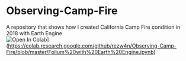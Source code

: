 # Observing-Camp-Fire
A repository that shows how I created California Camp Fire condition in 2018 with Earth Engine  
![Open In Colab](https://colab.research.google.com/assets/colab-badge.svg)](https://colab.research.google.com/github/rezw4n/Observing-Camp-Fire/blob/master/Folium%20with%20Earth%20Engine.ipynb)
